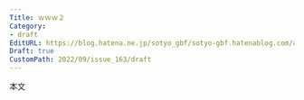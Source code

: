 ```yaml
---
Title: ｗｗｗ２
Category:
- draft
EditURL: https://blog.hatena.ne.jp/sotyo_gbf/sotyo-gbf.hatenablog.com/atom/entry/4207112889923139663
Draft: true
CustomPath: 2022/09/issue_163/draft
---
```


本文
